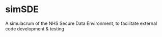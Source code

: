 # simSDE
A simulacrum of the NHS Secure Data Environment, to facilitate external code development &amp; testing
